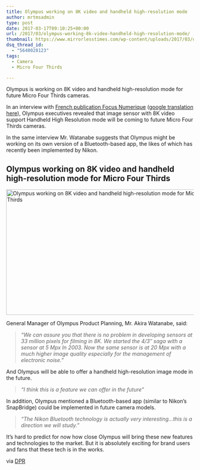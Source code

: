 ```yaml
---
title: Olympus working on 8K video and handheld high-resolution mode
author: mrtmsadmin
type: post
date: 2017-03-17T09:10:25+00:00
url: /2017/03/olympus-working-8k-video-handheld-high-resolution-mode/
thumbnail: https://www.mirrorlesstimes.com/wp-content/uploads/2017/03/olympus-logo.jpg
dsq_thread_id:
  - "5640028123"
tags:
  - Camera
  - Micro Four Thirds

---
```

Olympus is working on 8K video and handheld high-resolution mode for future Micro Four Thirds cameras.

In an interview with <a title="" href="https://www.focus-numerique.com/news/parlons-stabilisation-avec-olympus-19661.html" target="_blank" rel="nofollow">French publication Focus Numerique</a> (<a title="" href="https://translate.google.com/translate?sl=auto&tl=en&js=y&prev=_t&hl=en&ie=UTF-8&u=https%3A%2F%2Fwww.focus-numerique.com%2Fnews%2Fparlons-stabilisation-avec-olympus-19661.html&edit-text=" target="_blank" rel="nofollow">google translation here</a>), Olympus executives revealed that image sensor with 8K video support Handheld High Resolution mode will be coming to future Micro Four Thirds cameras.

In the same interview Mr. Watanabe suggests that Olympus might be working on its own version of a Bluetooth-based app, the likes of which has recently been implemented by Nikon.<!--more-->

## Olympus working on 8K video and handheld high-resolution mode for Micro Four Thirds

[<img class="aligncenter wp-image-1040 size-full" title="Olympus working on 8K video and handheld high-resolution mode for Micro Four Thirds" src="https://i2.wp.com/www.mirrorlesstimes.com/wp-content/uploads/2017/03/8k-video.jpg?resize=600%2C337&#038;ssl=1" alt="Olympus working on 8K video and handheld high-resolution mode for Micro Four Thirds" width="600" height="337" srcset="https://i2.wp.com/www.mirrorlesstimes.com/wp-content/uploads/2017/03/8k-video.jpg?w=900&ssl=1 900w, https://i2.wp.com/www.mirrorlesstimes.com/wp-content/uploads/2017/03/8k-video.jpg?resize=300%2C169&ssl=1 300w, https://i2.wp.com/www.mirrorlesstimes.com/wp-content/uploads/2017/03/8k-video.jpg?resize=768%2C432&ssl=1 768w" sizes="(max-width: 600px) 100vw, 600px" data-recalc-dims="1" />][1]

General Manager of Olympus Product Planning, Mr. Akira Watanabe, said:

> _“We can assure you that there is no problem in developing sensors at 33 million pixels for filming in 8K. We started the 4/3″ saga with a sensor at 5 Mpx In 2003. Now the same sensor is at 20 Mpx with a much higher image quality especially for the management of electronic noise.”_

And Olympus will be able to offer a handheld high-resolution image mode in the future.

> _“I think this is a feature we can offer in the future”_

In addition, Olympus mentioned a Bluetooth-based app (similar to Nikon’s SnapBridge) could be implemented in future camera models.

> _“The Nikon Bluetooth technology is actually very interesting…this is a direction we will study.”_

It’s hard to predict for now how close Olympus will bring these new features and technologies to the market. But it is absolutely exciting for brand users and fans that these tech is in the works.

via <a title="" href="https://www.dpreview.com/news/3280755350/olympus-working-on-8k-video-on-micro-four-thirds" target="_blank" rel="nofollow">DPR</a>

 [1]: https://i2.wp.com/www.mirrorlesstimes.com/wp-content/uploads/2017/03/8k-video.jpg?ssl=1